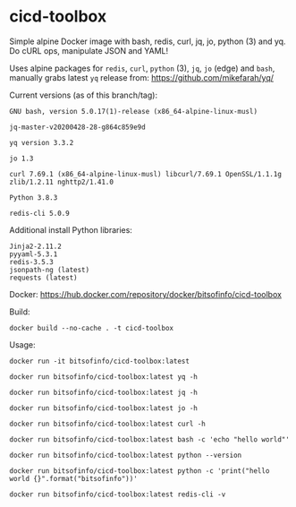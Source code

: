 # cicd-toolbox

Simple alpine Docker image with bash, redis, curl, jq, jo, python (3) and yq. Do cURL ops, manipulate JSON and YAML!

Uses alpine packages for `redis`, `curl`, `python` (3), `jq`, `jo` (edge) and `bash`, manually grabs latest `yq` release from: https://github.com/mikefarah/yq/

Current versions (as of this branch/tag):
```
GNU bash, version 5.0.17(1)-release (x86_64-alpine-linux-musl)

jq-master-v20200428-28-g864c859e9d

yq version 3.3.2

jo 1.3

curl 7.69.1 (x86_64-alpine-linux-musl) libcurl/7.69.1 OpenSSL/1.1.1g zlib/1.2.11 nghttp2/1.41.0

Python 3.8.3

redis-cli 5.0.9
```

Additional install Python libraries:
```
Jinja2-2.11.2
pyyaml-5.3.1
redis-3.5.3
jsonpath-ng (latest)
requests (latest)
```

Docker: https://hub.docker.com/repository/docker/bitsofinfo/cicd-toolbox

Build:
```
docker build --no-cache . -t cicd-toolbox
```

Usage:
```
docker run -it bitsofinfo/cicd-toolbox:latest

docker run bitsofinfo/cicd-toolbox:latest yq -h

docker run bitsofinfo/cicd-toolbox:latest jq -h

docker run bitsofinfo/cicd-toolbox:latest jo -h

docker run bitsofinfo/cicd-toolbox:latest curl -h

docker run bitsofinfo/cicd-toolbox:latest bash -c 'echo "hello world"'

docker run bitsofinfo/cicd-toolbox:latest python --version

docker run bitsofinfo/cicd-toolbox:latest python -c 'print("hello world {}".format("bitsofinfo"))'

docker run bitsofinfo/cicd-toolbox:latest redis-cli -v
```
